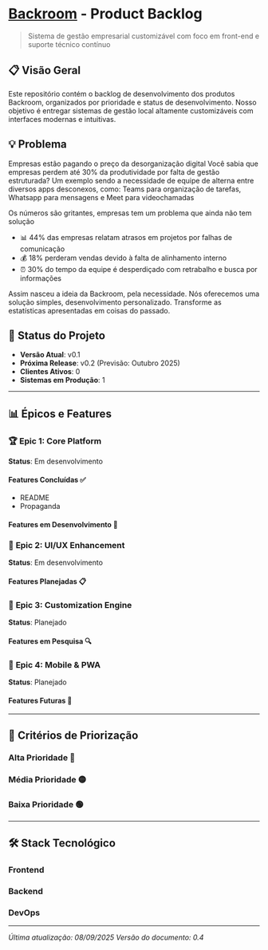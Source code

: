
# [Backroom](https://github.com/CordeiroGente/Backroom/blob/main/README.md) - Product Backlog

> Sistema de gestão empresarial customizável com foco em front-end e suporte técnico contínuo

## 📋 Visão Geral

Este repositório contém o backlog de desenvolvimento dos produtos Backroom, organizados por prioridade e status de desenvolvimento. Nosso objetivo é entregar sistemas de gestão local altamente customizáveis com interfaces modernas e intuitivas.

## 💡 Problema

Empresas estão pagando o preço da desorganização digital
Você sabia que empresas perdem até 30% da produtividade por falta de gestão estruturada? Um exemplo sendo a necessidade de equipe de alterna entre diversos apps desconexos, como: Teams para organização de tarefas, Whatsapp para mensagens e Meet para videochamadas

Os números são gritantes, empresas tem um problema que ainda não tem solução

- 📊 44% das empresas relatam atrasos em projetos por falhas de comunicação
- 💰 18% perderam vendas devido à falta de alinhamento interno
- ⏰ 30% do tempo da equipe é desperdiçado com retrabalho e busca por informações

Assim nasceu a ideia da Backroom, pela necessidade. Nós oferecemos uma solução simples, desenvolvimento personalizado. Transforme as estatísticas apresentadas em coisas do passado.

## 🚀 Status do Projeto

- **Versão Atual**: v0.1
- **Próxima Release**: v0.2 (Previsão: Outubro 2025)
- **Clientes Ativos**: 0
- **Sistemas em Produção**: 1

---

## 📊 Épicos e Features

### 🏆 **Epic 1: Core Platform**
**Status**: Em desenvolvimento

#### Features Concluídas ✅
- README
- Propaganda

#### Features em Desenvolvimento 🔄

### 🎨 **Epic 2: UI/UX Enhancement**
**Status**: Em desenvolvimento

#### Features Planejadas 📋

### 🔧 **Epic 3: Customization Engine**
**Status**: Planejado

#### Features em Pesquisa 🔍

### 📱 **Epic 4: Mobile & PWA**
**Status**: Planejado

#### Features Futuras 🔮

---

## 🎯 Critérios de Priorização

### Alta Prioridade 🔴

### Média Prioridade 🟡

### Baixa Prioridade 🟢

---

## 🛠️ Stack Tecnológico

### Frontend

### Backend

### DevOps

---

*Última atualização: 08/09/2025*
*Versão do documento: 0.4*
